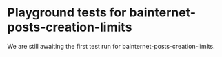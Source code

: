 # Playground tests for bainternet-posts-creation-limits
We are still awaiting the first test run for bainternet-posts-creation-limits.
